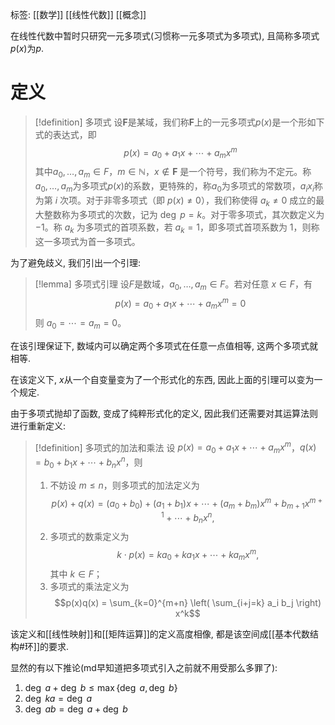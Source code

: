 标签: [[数学]] [[线性代数]] [[概念]]

在线性代数中暂时只研究一元多项式(习惯称一元多项式为多项式), 且简称多项式$p(x)$为$p$. 
# 定义

>[!definition] 多项式
>设$\mathbf{F}$是某域，我们称$\mathbf{F}$上的一元多项式$p(x)$是一个形如下式的表达式，即
>$$
>p(x) = a_0 + a_1x + \cdots + a_mx^m
>$$
>其中$a_0, \dots, a_m \in F$，$m \in \mathbb{N}$，$x \notin \mathbf{F}$ 是一个符号，我们称为不定元。称$a_0, \dots, a_m$为多项式$p(x)$的系数，更特殊的，称$a_0$为多项式的常数项，$a_ix_{i}$称为第 $i$ 次项。对于非零多项式（即 $p(x) \neq 0$），我们称使得 $a_k \neq 0$ 成立的最大整数称为多项式的次数，记为 $\deg\ p = k$。对于零多项式，其次数定义为 $-1$。称 $a_k$ 为多项式的首项系数，若 $a_k = 1$，即多项式首项系数为 $1$，则称这一多项式为首一多项式。

为了避免歧义, 我们引出一个引理:

>[!lemma] 多项式引理
>设$F$是数域，$a_0, \dots, a_m \in F$。若对任意 $x \in F$，有 $$p(x) = a_0 + a_1x + \cdots + a_mx^m = 0$$则 $a_0 = \cdots = a_m = 0$。

在该引理保证下, 数域内可以确定两个多项式在任意一点值相等, 这两个多项式就相等. 

在该定义下, $x$从一个自变量变为了一个形式化的东西, 因此上面的引理可以变为一个规定. 

由于多项式抛却了函数, 变成了纯粹形式化的定义, 因此我们还需要对其运算法则进行重新定义: 

>[!definition] 多项式的加法和乘法
>设 $p(x) = a_0 + a_1x + \cdots + a_mx^m$，$q(x) = b_0 + b_1x + \cdots + b_nx^n$，则
>1. 不妨设 $m \leqslant n$，则多项式的加法定义为
>$$p(x) + q(x) = (a_0 + b_0) + (a_1 + b_1)x + \cdots + (a_m + b_m)x^m + b_{m+1}x^{m+1} + \cdots + b_nx^n,$$
>2. 多项式的数乘定义为
>$$k \cdot p(x) = k a_0 + k a_1x + \cdots + k a_mx^m,$$
>其中 $k \in F$；
>3. 多项式的乘法定义为
>$$p(x)q(x) = \sum_{k=0}^{m+n} \left( \sum_{i+j=k} a_i b_j \right) x^k$$

该定义和[[线性映射]]和[[矩阵运算]]的定义高度相像, 都是该空间成[[基本代数结构#环]]的要求. 

显然的有以下推论(md早知道把多项式引入之前就不用受那么多罪了): 
1. $\deg\ a+\deg\ b \leq \max\{\deg\ a,\deg\ b\}$
2. $\deg\ ka = \deg\ a$
3. $\deg\ ab = \deg\ a+\deg\ b$

